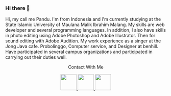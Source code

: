 ### Hi there 👋

Hi, my call me Pandu. I'm from Indonesia and i'm currently studying at the State Islamic University of Maulana Malik Ibrahim Malang. My skills are web developer and several programming languages. In addition, I also have skills in photo editing using Adobe Photoshop and Adobe Illustrator. Then for sound editing with Adobe Audition. My work experience as a singer at the Jong Java cafe. Probolinggo, Computer service, and Designer at benhill. Have participated in several campus organizations and participated in carrying out their duties well.


<a>
</a>

<div align="center"> Contact With Me </div>

<a>
</a>

<p align="center">
<a href="https://www.instagram.com/hedo_21/">
  <img height="50em" src="https://cdn3.iconfinder.com/data/icons/2018-social-media-logotypes/1000/2018_social_media_popular_app_logo_instagram-512.png">
</a>
<a href="mailto:panduhedo@gmail.com">
  <img height="50em" src="https://cdn4.iconfinder.com/data/icons/logos-brands-in-colors/48/google-gmail-512.png"/>
</a>
<a href="https://www.linkedin.com/in/pandu-hedo-muhaimin-a9b5b71a3/">
  <img height="50em" src="https://cdn1.iconfinder.com/data/icons/logotypes/32/circle-linkedin-512.png">
</a>
</p>
